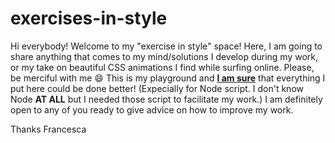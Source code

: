 # exercises-in-style
Hi everybody! Welcome to my "exercise in style" space!
Here, I am going to share anything that comes to my mind/solutions I develop during my work, or my take on beautiful CSS animations I find while surfing online.
Please, be merciful with me :smile: 
This is my playground and **<u>I am sure</u>** that everything I put here could be done better! 
(Expecially for Node script. I don't know Node **AT ALL** but I needed those script to facilitate my work.)
I am definitely open to any of you ready to give advice on how to improve my work.

Thanks
Francesca

